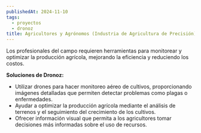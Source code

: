 ```yaml
---
publishedAt: 2024-11-10
tags:
  - proyectos
  - dronoz
title: Agricultores y Agrónomos (Industria de Agricultura de Precisión)
---
```

Los profesionales del campo requieren herramientas para monitorear y optimizar la producción agrícola, mejorando la eficiencia y reduciendo los costos.

**Soluciones de Dronoz:**
- Utilizar drones para hacer monitoreo aéreo de cultivos, proporcionando imágenes detalladas que permiten detectar problemas como plagas o enfermedades.
- Ayudar a optimizar la producción agrícola mediante el análisis de terrenos y el seguimiento del crecimiento de los cultivos.
- Ofrecer información visual que permita a los agricultores tomar decisiones más informadas sobre el uso de recursos.